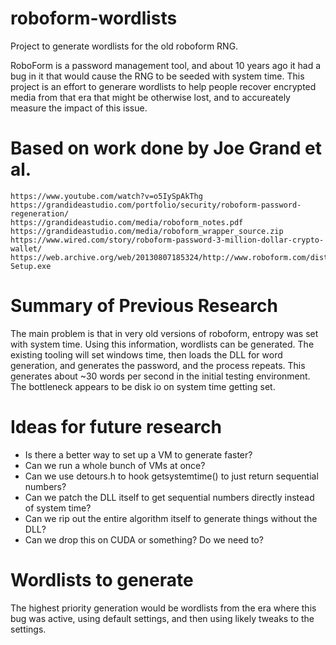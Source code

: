 # roboform-wordlists
Project to generate wordlists for the old roboform RNG.

RoboForm is a password management tool, and about 10 years ago it had a bug in it that would cause the RNG to be seeded with system time. This project is an effort to generare wordlists to help people recover encrypted media from that era that might be otherwise lost, and to accureately measure the impact of this issue.

# Based on work done by Joe Grand et al.
    https://www.youtube.com/watch?v=o5IySpAkThg
    https://grandideastudio.com/portfolio/security/roboform-password-regeneration/
    https://grandideastudio.com/media/roboform_notes.pdf
    https://grandideastudio.com/media/roboform_wrapper_source.zip
    https://www.wired.com/story/roboform-password-3-million-dollar-crypto-wallet/
    https://web.archive.org/web/20130807185324/http://www.roboform.com/dist/RoboForm-Setup.exe

# Summary of Previous Research
The main problem is that in very old versions of roboform, entropy was set with system time. Using this information, wordlists can be generated.
The existing tooling will set windows time, then loads the DLL for word generation, and generates the password, and the process repeats.
This generates about ~30 words per second in the initial testing environment. The bottleneck appears to be disk io on system time getting set.

# Ideas for future research
* Is there a better way to set up a VM to generate faster?
* Can we run a whole bunch of VMs at once?
* Can we use detours.h to hook getsystemtime() to just return sequential numbers?
* Can we patch the DLL itself to get sequential numbers directly instead of system time?
* Can we rip out the entire algorithm itself to generate things without the DLL?
* Can we drop this on CUDA or something? Do we need to?

# Wordlists to generate
The highest priority generation would be wordlists from the era where this bug was active, using default settings, and then using likely tweaks to the settings.
